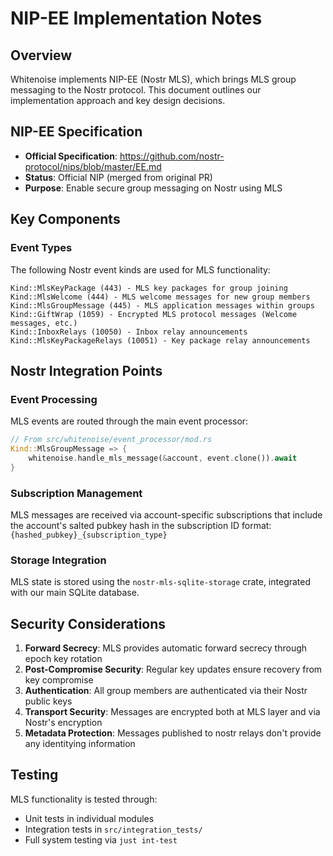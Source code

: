 # NIP-EE Implementation Notes

## Overview

Whitenoise implements NIP-EE (Nostr MLS), which brings MLS group messaging to the Nostr protocol. This document outlines our implementation approach and key design decisions.

## NIP-EE Specification

- **Official Specification**: https://github.com/nostr-protocol/nips/blob/master/EE.md
- **Status**: Official NIP (merged from original PR)
- **Purpose**: Enable secure group messaging on Nostr using MLS

## Key Components

### Event Types

The following Nostr event kinds are used for MLS functionality:

```
Kind::MlsKeyPackage (443) - MLS key packages for group joining
Kind::MlsWelcome (444) - MLS welcome messages for new group members
Kind::MlsGroupMessage (445) - MLS application messages within groups
Kind::GiftWrap (1059) - Encrypted MLS protocol messages (Welcome messages, etc.)
Kind::InboxRelays (10050) - Inbox relay announcements
Kind::MlsKeyPackageRelays (10051) - Key package relay announcements
```

## Nostr Integration Points

### Event Processing

MLS events are routed through the main event processor:

```rust
// From src/whitenoise/event_processor/mod.rs
Kind::MlsGroupMessage => {
    whitenoise.handle_mls_message(&account, event.clone()).await
}
```

### Subscription Management

MLS messages are received via account-specific subscriptions that include the account's salted pubkey hash in the subscription ID format: `{hashed_pubkey}_{subscription_type}`

### Storage Integration

MLS state is stored using the `nostr-mls-sqlite-storage` crate, integrated with our main SQLite database.

## Security Considerations

1. **Forward Secrecy**: MLS provides automatic forward secrecy through epoch key rotation
2. **Post-Compromise Security**: Regular key updates ensure recovery from key compromise
3. **Authentication**: All group members are authenticated via their Nostr public keys
4. **Transport Security**: Messages are encrypted both at MLS layer and via Nostr's encryption
5. **Metadata Protection**: Messages published to nostr relays don't provide any identitying information

## Testing

MLS functionality is tested through:
- Unit tests in individual modules
- Integration tests in `src/integration_tests/`
- Full system testing via `just int-test`

